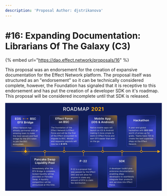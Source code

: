 ```yaml
---
description: 'Proposal Author: djstrikanova'
---
```


# \#16: Expanding Documentation: Librarians Of The Galaxy \(C3\)

{% embed url="https://dao.effect.network/proposals/16" %}

This proposal was an endorsement for the creation of expansive documentation for the Effect Network platform. The proposal itself was structured as an "endorsement" so it can be technically considered complete, however, the Foundation has signaled that it is receptive to this endorsement and has put the creation of a developer SDK on it's roadmap. This proposal will be considered incomplete until that SDK is released.

![](../.gitbook/assets/roadmap.jpg)

